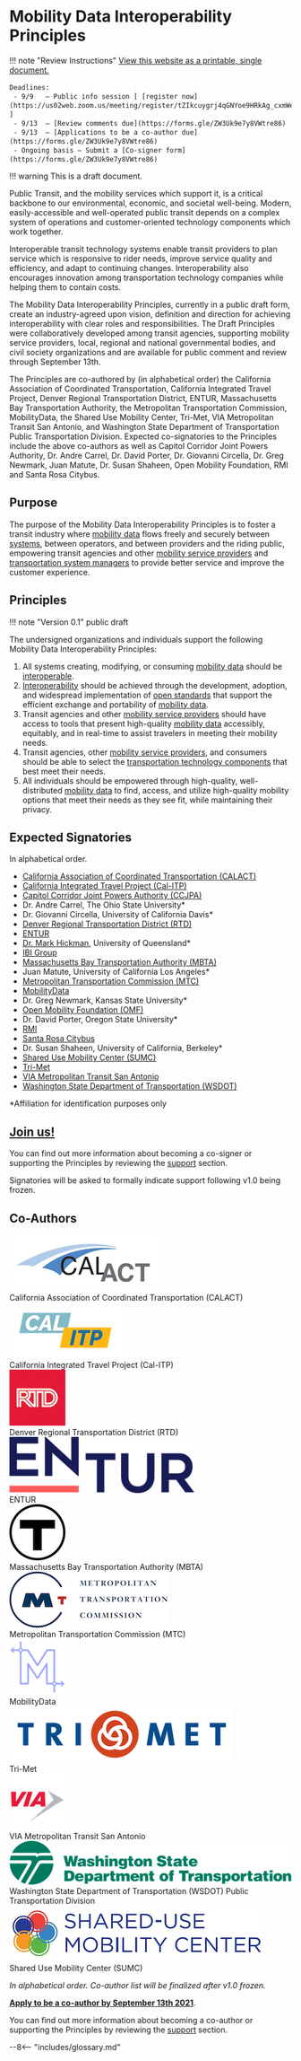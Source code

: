 # Mobility Data Interoperability Principles

!!! note "Review Instructions"
    [View this website as a printable, single document.](https://docs.google.com/document/d/1TgaVb8uwLhDAwY119IN5vOxzNqEbYcJf3iMTRj4CSCg/edit?usp=sharing)  

    Deadlines:  
     - 9/9   – Public info session [ [register now](https://us02web.zoom.us/meeting/register/tZIkcuygrj4qGNYoe9HRkAg_cxmWecRDma2t) ]  
     - 9/13  – [Review comments due](https://forms.gle/ZW3Uk9e7y8VWtre86)  
     - 9/13  – [Applications to be a co-author due](https://forms.gle/ZW3Uk9e7y8VWtre86)  
     - Ongoing basis – Submit a [Co-signer form](https://forms.gle/ZW3Uk9e7y8VWtre86)

!!! warning
    This is a draft document.

Public Transit, and the mobility services which support it, is a critical backbone to our environmental, economic, and societal well-being.  Modern, easily-accessible and well-operated public transit depends on a complex system of operations and customer-oriented technology components which work together.  

Interoperable transit technology systems enable transit providers to plan service which is responsive to rider needs, improve service quality and efficiency, and adapt to continuing changes.  Interoperability also encourages innovation among transportation technology companies while helping them to contain costs.

The Mobility Data Interoperability Principles, currently in a public draft form, create an industry-agreed upon vision, definition and direction for achieving interoperability with clear roles and responsibilities.  The Draft Principles were collaboratively developed among transit agencies, supporting mobility service providers, local, regional and national governmental bodies, and civil society organizations and are available for public comment and review through September 13th.  

The Principles are co-authored by (in alphabetical order) the California Association of Coordinated Transportation, California Integrated Travel Project, Denver Regional Transportation District,  ENTUR, Massachusetts Bay Transportation Authority, the Metropolitan Transportation Commission, MobilityData, the Shared Use Mobility Center, Tri-Met, VIA Metropolitan Transit San Antonio, and Washington State Department of Transportation Public Transportation Division.  Expected co-signatories to the Principles include the above co-authors as well as Capitol Corridor Joint Powers Authority, Dr. Andre Carrel, Dr. David Porter, Dr. Giovanni Circella, Dr. Greg Newmark, Juan Matute, Dr. Susan Shaheen, Open Mobility Foundation, RMI and Santa Rosa Citybus.  

## Purpose

The purpose of the Mobility Data Interoperability Principles is to foster a transit industry where [mobility data](definitions.md#mobility_data) flows freely and securely between [systems](definitions.md#mobility_technology_system), between operators, and between providers and the riding public, empowering transit agencies and other [mobility service providers](definitions.md#mobility_provider) and [transportation system managers](definitions.md#transportation_system_manager) to provide better service and improve the customer experience.  

## Principles

!!! note "Version 0.1"
    public draft

The undersigned organizations and individuals support the following Mobility Data Interoperability Principles:

1. All systems creating, modifying, or consuming [mobility data](definitions.md#mobility_data) should be [interoperable](definitions.md#interoperability).  
2. [Interoperability](definitions.md#interoperability) should be achieved through the development, adoption, and widespread implementation of [open standards](definitions.md#open_standard) that support the efficient exchange and portability of [mobility data](definitions.md#mobility_data).  
3. Transit agencies and other [mobility service providers](definitions.md#mobility_provider) should have access to tools that present high-quality [mobility data](definitions.md#mobility_data) accessibly, equitably, and in real-time to assist travelers in meeting their mobility needs.  
4. Transit agencies, other [mobility service providers](definitions.md#mobility_provider), and consumers should be able to select the [transportation technology components](definitions.md#mobility_technology_component) that best meet their needs.  
5. All individuals should be empowered through high-quality, well-distributed [mobility data](definitions.md#mobility_data) to find, access, and utilize high-quality mobility options that meet their needs as they see fit, while maintaining their privacy.  

## Expected Signatories

In alphabetical order.  

- [California Association of Coordinated Transportation (CALACT)](http://calact.org)  
- [California Integrated Travel Project (Cal-ITP)](http://calitp.org)  
- [Capitol Corridor Joint Powers Authority (CCJPA)](http://capitolcorridor.org)  
- Dr. Andre Carrel, The Ohio State University*  
- Dr. Giovanni Circella, University of California Davis*  
- [Denver Regional Transportation District (RTD)](https://www.rtd-denver.com/)  
- [ENTUR](https://entur.no/)  
- [Dr. Mark Hickman](https://researchers.uq.edu.au/researcher/2972), University of Queensland*  
- [IBI Group](https://www.ibigroup.com)  
- [Massachusetts Bay Transportation Authority (MBTA)](https://www.mbta.com/)  
- Juan Matute, University of California Los Angeles*  
- [Metropolitan Transportation Commission (MTC)](http://bayareametro.org)  
- [MobilityData](http://mobilitydata.org)
- Dr. Greg Newmark, Kansas State University*
- [Open Mobility Foundation (OMF)](https://www.openmobilityfoundation.org/)
- Dr. David Porter, Oregon State University*  
- [RMI](http://rmi.org)  
- [Santa Rosa Citybus](https://srcity.org/1036/Transit-and-CityBus)  
- Dr. Susan Shaheen, University of California, Berkeley*  
- [Shared Use Mobility Center (SUMC)](https://sharedusemobilitycenter.org/)  
- [Tri-Met](https://trimet.org/)  
- [VIA Metropolitan Transit San Antonio](https://www.viainfo.net/)  
- [Washington State Department of Transportation (WSDOT)](https://wsdot.wa.gov/)  

*Affiliation for identification purposes only

## [**Join us!**](https://forms.gle/ZW3Uk9e7y8VWtre86)

You can find out more information about becoming a co-signer or supporting the Principles by reviewing the [support](support.md) section.  

Signatories will be asked to formally indicate support following v1.0 being frozen.

## Co-Authors

![CalActlogo](img/calact.png)  
California Association of Coordinated Transportation  (CALACT)  
![CalITP logo](img/calitp.png)  
California Integrated Travel Project (Cal-ITP)  
![RTD logo](img/rtd.png)  
Denver Regional Transportation District (RTD)  
![ENTUR logo](img/entur.png)  
ENTUR  
![T logo](img/mbta.png)  
Massachusetts Bay Transportation Authority (MBTA)  
![MTC logo](img/mtc.png)  
Metropolitan Transportation Commission (MTC)  
![MobilityData Logo](img/mobilitydata.png)  
MobilityData  
![TriMet logo](img/trimet.png)  
Tri-Met  
![Via logo](img/via.png)  
VIA Metropolitan Transit San Antonio  
![WSDOT logo](img/wsdot.png)  
Washington State Department of Transportation (WSDOT) Public Transportation Division  
![SUMC Logo](img/sumc.png)  
Shared Use Mobility Center (SUMC)  

*In alphabetical order. Co-author list will be finalized after v1.0 frozen.*

[**Apply to be a co-author by September 13th 2021**](https://forms.gle/ZW3Uk9e7y8VWtre86).

You can find out more information about becoming a co-author or supporting the Principles by reviewing the [support](support.md) section.

--8<-- "includes/glossary.md"
